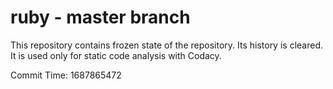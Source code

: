 # ruby - master branch

This repository contains frozen state of the repository.
Its history is cleared. It is used only for static code
analysis with Codacy.

Commit Time: 1687865472